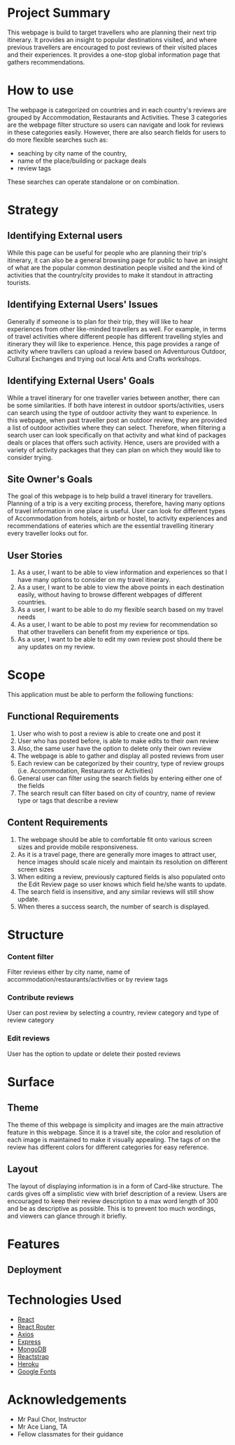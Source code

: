 # Project Summary
This webpage is build to target travellers who are planning their next trip itinerary. It provides an
insight to popular destinations visited, and where previous travellers are encouraged to post reviews
of their visited places and their experiences. It provides a one-stop global information page that gathers 
recommendations.

# How to use 
The webpage is categorized on countries and in each country's reviews are grouped by Accommodation, 
Restaurants and Activities. These 3 categories are the webpage filter structure so users can 
navigate and look for reviews in these categories easily. However, there are also search fields for users
to do more flexible searches such as: 
- seaching by city name of the country, 
- name of the place/building or package deals 
- review tags 

These searches can operate standalone or on combination. 

# Strategy 
## Identifying External users
While this page can be useful for people who are planning their trip's itinerary, it can also be a general 
browsing page for public to have an insight of what are the popular common destination people visited and 
the kind of activities that the country/city provides to make it standout in attracting tourists. 

## Identifying External Users' Issues 
Generally if someone is to plan for their trip, they will like to hear experiences from other like-minded 
travellers as well. For example, in terms of travel activities where different people has different travelling styles and 
itinerary they will like to experience. Hence, this page provides a range of activity where travllers can 
upload a review based on Adventurous Outdoor, Cultural Exchanges and trying out local Arts and Crafts workshops. 


## Identifying External Users' Goals 
While a travel itinerary for one traveller varies between another, there can be some similarities. If both 
have interest in outdoor sports/activities, users can search using the type of outdoor activity they want to experience. 
In this webpage, when past traveller post an outdoor review, they are provided a list of outdoor activities where
they can select. Therefore, when filtering a search user can look specifically on that activity and what kind of packages deals 
or places that offers such activity. Hence, users are provided with a variety of activity packages that they can plan on 
which they would like to consider trying. 

## Site Owner's Goals 
The goal of this webpage is to help build a travel itinerary for travellers. Planning of a trip is a very exciting process, therefore,
having many options of travel information in one place is useful. User can look for different types of Accommodation 
from hotels, airbnb or hostel, to activity experiences and recommendations of eateries which are the essential travelling 
itinerary every traveller looks out for. 

## User Stories 
1. As a user, I want to be able to view information and experiences so that I have many options to consider on my travel
itinerary.
2. As a user, I want to be able to view the above points in each destination easily, without having to browse different 
webpages of different countries.
3. As a user, I want to be able to do my flexible search based on my travel needs
4. As a user, I want to be able to post my review for recommendation so that other travellers can benefit from my experience
or tips. 
5. As a user, I want to be able to edit my own review post should there be any updates on my review.

# Scope 
This application must be able to perform the following functions:

## Functional Requirements 
1. User who wish to post a review is able to create one and post it 
2. User who has posted before, is able to make edits to their own review 
3. Also, the same user have the option to delete only their own review
4. The webpage is able to gather and display all posted reviews from user 
5. Each review can be categorized by their country, type of review groups 
(i.e. Accommodation, Restaurants or Activities)
6. General user can filter using the search fields by entering either one of the fields
7. The search result can filter based on city of country, name of review type or tags that describe
a review 


## Content Requirements
1. The webpage should be able to comfortable fit onto various screen sizes and provide 
mobile responsiveness.
2. As it is a travel page, there are generally more images to attract user, hence images 
should scale nicely and maintain its resolution on different screen sizes
3. When editing a review, previously captured fields is also populated onto the Edit Review 
page so user knows which field he/she wants to update. 
4. The search field is insensitive, and any similar reviews will still show update. 
5. When theres a success search, the number of search is displayed. 

# Structure 
### Content filter 
Filter reviews either by city name, name of accommodation/restaurants/activities or by review tags 
### Contribute reviews
User can post review by selecting a country, review category and type of review category
### Edit reviews 
User has the option to update or delete their posted reviews

# Surface 
## Theme 
The theme of this webpage is simplicity and images are the main attractive feature in this webpage. 
Since it is a travel site, the color and resolution of each image is maintained to make it visually 
appealing. The tags of on the review has different colors for different categories for easy 
reference. 

## Layout 
The layout of displaying information is in a form of Card-like structure. The cards gives off a
simplistic view with brief description of a review. Users are encouraged to keep their
review description to a max word length of 300 and be as descriptive as possible. This is to prevent too much wordings, and viewers
can glance through it briefly. 

# Features 
## Deployment 

# Technologies Used 
- [React](https://reactjs.org/)
- [React Router](https://reactrouter.com/web/guides/quick-start)
- [Axios](https://www.npmjs.com/package/axios)
- [Express](https://expressjs.com/)
- [MongoDB](https://www.mongodb.com/cloud/atlas)
- [Reactstrap](https://reactstrap.github.io/)
- [Heroku](https://dashboard.heroku.com/apps)
- [Google Fonts](https://fonts.google.com/)
# Acknowledgements 
- Mr Paul Chor, Instructor 
- Mr Ace Liang, TA 
- Fellow classmates for their guidance
